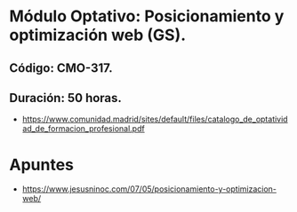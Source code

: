 # Módulo Optativo: Posicionamiento y optimización web (GS).
## Código: CMO-317.
## Duración: 50 horas.

* https://www.comunidad.madrid/sites/default/files/catalogo_de_optatividad_de_formacion_profesional.pdf

# Apuntes
* https://www.jesusninoc.com/07/05/posicionamiento-y-optimizacion-web/
